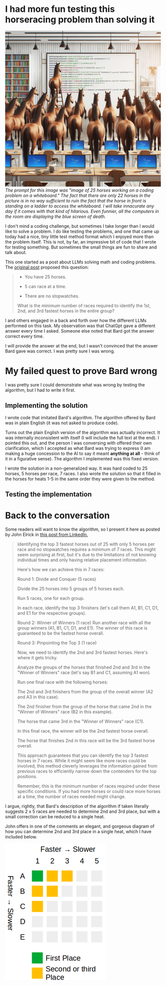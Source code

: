 I had more fun testing this horseracing problem than solving it
===============================================================
![A drawing depicting a bunch of horses in standing in front of a whiteboard with code on it](/assets/horseswhiteboard.jpg)
_The prompt for this image was "image of 25 horses working on a coding problem on a whiteboard."
The fact that there are only 22 horses in the picture is in no way sufficient to ruin the
fact that the horse in front is standing on a ladder to access the whiteboard. I will take
innacurate any day if it comes with that kind of hilarious. Even funnier, all the computers in the
room are displaying the blue screen of death._ 

I don't mind a coding challenge, but sometimes I take longer than
I would like to solve a problem. I do like testing the
problems, and one that came up today had a nice, tiny little
test method format which I enjoyed more than the problem itself.
This is not, by far, an impressive bit of code that I wrote
for testing something. But sometimes the small things are fun
to share and talk about.

This one started as a post about LLMs solving math and
coding problems. The <a href="https://www.linkedin.com/posts/alessandro-soldati-gold-startup_chatgpt-activity-7149087697108697088-8yZC?utm_source=share&utm_medium=member_desktop">
original post</a> proposed this question:

>- You have 25 horses.
> 
>- 5 can race at a time.
> 
>- There are no stopwatches. 
>
> What is the minimum number of races required to identify the 1st, 2nd, and 3rd fastest horses in the entire group?

I and others engaged in a back and forth 
over how the different LLMs performed on this task.
My observation was that ChatGpt gave a different
answer every time I asked. Someone else noted that Bard
got the answer correct every time.

I will provide the answer at the end, but
I wasn't convinced that the answer Bard
gave was correct. I was pretty sure I was wrong.

My failed quest to prove Bard wrong
===================================
I was pretty sure I could demonstrate what was wrong by
testing the algorithm, but I had to write it first.

Implementing the solution
-----------------------------------
I wrote code that imitated Bard's algorithm.
The algorithm offered by Bard was in plain
English (it was not asked to produce
code).

Turns out the plain English version of the algorithm
was actually incorrect. It was internally
inconsistent with itself (I will include the
full text at the end). I pointed this out, and
the person I was conversing with offered their
own clarification, which I accepted as what Bard
was trying to express (I am making a huge
concession to the AI to say it meant __anything
at all__ - think of it in a figurative sense). The
algorithm I implemented was this fixed version.

I wrote the solution in a non-generalized way.
It was hard coded to 25 horses, 5 horses per race,
7 races. I also wrote the solution so that it
filled in the horses for heats 1-5 in the same order
they were given to the method.

Testing the implementation
-----------------------------------

Back to the conversation
===================================
Some readers will want to know the algorithm,
so I present it here as posted by John Elrick
in <a href="https://www.linkedin.com/posts/john-elrick-854782_chatgpt-activity-7152076280459378688-6-oL?utm_source=share&utm_medium=member_desktop">
this post from LinkedIn.</a>

>Identifying the top 3 fastest horses out of 25 with only 5 horses per race and no stopwatches requires a minimum of 7 races. This might seem surprising at first, but it's due to the limitations of not knowing individual times and only having relative placement information.
>
>Here's how we can achieve this in 7 races:
>
>
>Round 1: Divide and Conquer (5 races)
>
>Divide the 25 horses into 5 groups of 5 horses each.
>
>Run 5 races, one for each group.
>
>In each race, identify the top 3 finishers (let's call them A1, B1, C1, D1, and E1 for the respective groups).
>
>
>Round 2: Winner of Winners (1 race)
>Run another race with all the group winners (A1, B1, C1, D1, and E1).
>The winner of this race is guaranteed to be the fastest horse overall.
>
>
>Round 3: Pinpointing the Top 3 (1 race)
>
>Now, we need to identify the 2nd and 3rd fastest horses. Here's where it gets tricky.
>
>Analyze the groups of the horses that finished 2nd and 3rd in the "Winner of Winners" race (let's say B1 and C1, assuming A1 won).
>
>Run one final race with the following horses:
>
>The 2nd and 3rd finishers from the group of the overall winner (A2 and A3 in this case).
>
>The 2nd finisher from the group of the horse that came 2nd in the "Winner of Winners" race (B2 in this example).
>
>The horse that came 3rd in the "Winner of Winners" race (C1).
>
>In this final race, the winner will be the 2nd fastest horse overall.
>
>The horse that finishes 2nd in this race will be the 3rd fastest horse overall.
>
>
>This approach guarantees that you can identify the top 3 fastest horses in 7 races. While it might seem like more races could be involved, this method cleverly leverages the information gained from previous races to efficiently narrow down the contenders for the top positions.
>
>
>Remember, this is the minimum number of races required under these specific conditions. If you had more horses or could race more horses at a time, the number of races needed might change.

I argue, rightly, that Bard's description of the algorithm
if taken literally suggests 2 x 5 races are needed to determine
2nd and 3rd place, but with a small correction can be reduced
to a single heat.

John offers in one of the comments an elegant, and gorgeous diagram of how you
can determine 2nd and 3rd place in a single heat, which I have included below.

![A matrix of five races depicting that 2nd and 3rd place are either going to be in heat 6, or are in same heat as winner of six and second place of six](/assets/horserace2nd3rd.png)
